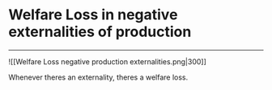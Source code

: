 # Welfare Loss in negative externalities of production
---
![[Welfare Loss negative production externalities.png|300]]


Whenever theres an externality, theres a welfare loss.